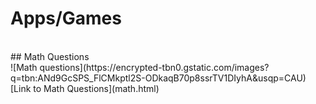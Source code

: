 # Apps/Games
<br>
## Math Questions
<br>
![Math questions](https://encrypted-tbn0.gstatic.com/images?q=tbn:ANd9GcSPS_FlCMkptl2S-ODkaqB70p8ssrTV1DIyhA&usqp=CAU)
<br>
[Link to Math Questions](math.html)

